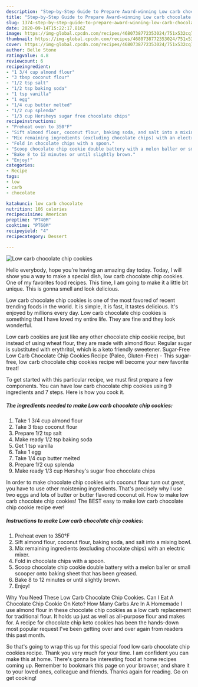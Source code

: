 ```yaml
---
description: "Step-by-Step Guide to Prepare Award-winning Low carb chocolate chip cookies"
title: "Step-by-Step Guide to Prepare Award-winning Low carb chocolate chip cookies"
slug: 1374-step-by-step-guide-to-prepare-award-winning-low-carb-chocolate-chip-cookies
date: 2020-09-14T15:22:17.816Z
image: https://img-global.cpcdn.com/recipes/4680738772353024/751x532cq70/low-carb-chocolate-chip-cookies-recipe-main-photo.jpg
thumbnail: https://img-global.cpcdn.com/recipes/4680738772353024/751x532cq70/low-carb-chocolate-chip-cookies-recipe-main-photo.jpg
cover: https://img-global.cpcdn.com/recipes/4680738772353024/751x532cq70/low-carb-chocolate-chip-cookies-recipe-main-photo.jpg
author: Belle Stone
ratingvalue: 4.8
reviewcount: 6
recipeingredient:
- "1 3/4 cup almond flour"
- "3 tbsp coconut flour"
- "1/2 tsp salt"
- "1/2 tsp baking soda"
- "1 tsp vanilla"
- "1 egg"
- "1/4 cup butter melted"
- "1/2 cup splenda"
- "1/3 cup Hersheys sugar free chocolate chips"
recipeinstructions:
- "Preheat oven to 350°F"
- "Sift almond flour, coconut flour, baking soda, and salt into a mixing bowl."
- "Mix remaining ingredients (excluding chocolate chips) with an electric mixer."
- "Fold in chocolate chips with a spoon."
- "Scoop chocolate chip cookie double battery with a melon baller or small scooper onto baking sheet that has been greased."
- "Bake 8 to 12 minutes or until slightly brown."
- "Enjoy!"
categories:
- Recipe
tags:
- low
- carb
- chocolate

katakunci: low carb chocolate 
nutrition: 106 calories
recipecuisine: American
preptime: "PT40M"
cooktime: "PT60M"
recipeyield: "4"
recipecategory: Dessert

---
```



![Low carb chocolate chip cookies](https://img-global.cpcdn.com/recipes/4680738772353024/751x532cq70/low-carb-chocolate-chip-cookies-recipe-main-photo.jpg)

Hello everybody, hope you're having an amazing day today. Today, I will show you a way to make a special dish, low carb chocolate chip cookies. One of my favorites food recipes. This time, I am going to make it a little bit unique. This is gonna smell and look delicious.

Low carb chocolate chip cookies is one of the most favored of recent trending foods in the world. It is simple, it is fast, it tastes delicious. It's enjoyed by millions every day. Low carb chocolate chip cookies is something that I have loved my entire life. They are fine and they look wonderful.

Low carb cookies are just like any other chocolate chip cookie recipe, but instead of using wheat flour, they are made with almond flour. Regular sugar is substituted with erythritol, which is a keto friendly sweetener. Sugar-Free Low Carb Chocolate Chip Cookies Recipe (Paleo, Gluten-Free) - This sugar-free, low carb chocolate chip cookies recipe will become your new favorite treat!


To get started with this particular recipe, we must first prepare a few components. You can have low carb chocolate chip cookies using 9 ingredients and 7 steps. Here is how you cook it.

<!--inarticleads1-->

##### The ingredients needed to make Low carb chocolate chip cookies:

1. Take 1 3/4 cup almond flour
1. Take 3 tbsp coconut flour
1. Prepare 1/2 tsp salt
1. Make ready 1/2 tsp baking soda
1. Get 1 tsp vanilla
1. Take 1 egg
1. Take 1/4 cup butter melted
1. Prepare 1/2 cup splenda
1. Make ready 1/3 cup Hershey&#39;s sugar free chocolate chips


In order to make chocolate chip cookies with coconut flour turn out great, you have to use other moistening ingredients. That&#39;s precisely why I use two eggs and lots of butter or butter flavored coconut oil. How to make low carb chocolate chip cookies! The BEST easy to make low carb chocolate chip cookie recipe ever! 

<!--inarticleads2-->

##### Instructions to make Low carb chocolate chip cookies:

1. Preheat oven to 350°F
1. Sift almond flour, coconut flour, baking soda, and salt into a mixing bowl.
1. Mix remaining ingredients (excluding chocolate chips) with an electric mixer.
1. Fold in chocolate chips with a spoon.
1. Scoop chocolate chip cookie double battery with a melon baller or small scooper onto baking sheet that has been greased.
1. Bake 8 to 12 minutes or until slightly brown.
1. Enjoy!


Why You Need These Low Carb Chocolate Chip Cookies. Can I Eat A Chocolate Chip Cookie On Keto? How Many Carbs Are In A Homemade I use almond flour in these chocolate chip cookies as a low carb replacement for traditional flour. It holds up just as well as all-purpose flour and makes for. A recipe for chocolate chip keto cookies has been the hands-down most popular request I&#39;ve been getting over and over again from readers this past month. 

So that's going to wrap this up for this special food low carb chocolate chip cookies recipe. Thank you very much for your time. I am confident you can make this at home. There's gonna be interesting food at home recipes coming up. Remember to bookmark this page on your browser, and share it to your loved ones, colleague and friends. Thanks again for reading. Go on get cooking!
